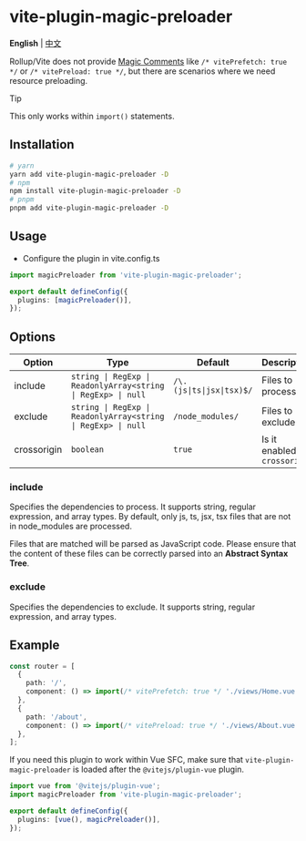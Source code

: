 # vite-plugin-magic-preloader

**English** | [中文](./README.zh_CN.md)

Rollup/Vite does not provide [Magic Comments](https://webpack.js.org/api/module-methods/#magic-comments) like `/* vitePrefetch: true */` or `/* vitePreload: true */`, but there are scenarios where we need resource preloading.

> [!TIP]
> This only works within `import()` statements.

## Installation

```bash
# yarn
yarn add vite-plugin-magic-preloader -D
# npm
npm install vite-plugin-magic-preloader -D
# pnpm
pnpm add vite-plugin-magic-preloader -D
```

## Usage

- Configure the plugin in vite.config.ts

```ts
import magicPreloader from 'vite-plugin-magic-preloader';

export default defineConfig({
  plugins: [magicPreloader()],
});
```

## Options

| Option      | Type                                       | Default                   | Description                 |
| ----------- | ------------------------------------------ | ------------------------- | --------------------------- |
| include     | `string \| RegExp \| ReadonlyArray<string \| RegExp> \| null` | `/\.(js\|ts\|jsx\|tsx)$/` | Files to process            |
| exclude     | `string \| RegExp \| ReadonlyArray<string \| RegExp> \| null` | `/node_modules/`          | Files to exclude            |
| crossorigin | `boolean`                                  | `true`                    | Is it enabled `crossorigin` |

### include

Specifies the dependencies to process. It supports string, regular expression, and array types. By default, only js, ts, jsx, tsx files that are not in node_modules are processed.

Files that are matched will be parsed as JavaScript code. Please ensure that the content of these files can be correctly parsed into an **Abstract Syntax Tree**.

### exclude

Specifies the dependencies to exclude. It supports string, regular expression, and array types.

## Example

```ts
const router = [
  {
    path: '/',
    component: () => import(/* vitePrefetch: true */ './views/Home.vue'),
  },
  {
    path: '/about',
    component: () => import(/* vitePreload: true */ './views/About.vue'),
  },
];
```

If you need this plugin to work within Vue SFC, make sure that `vite-plugin-magic-preloader` is loaded after the `@vitejs/plugin-vue` plugin.

```ts
import vue from '@vitejs/plugin-vue';
import magicPreloader from 'vite-plugin-magic-preloader';

export default defineConfig({
  plugins: [vue(), magicPreloader()],
});
```
